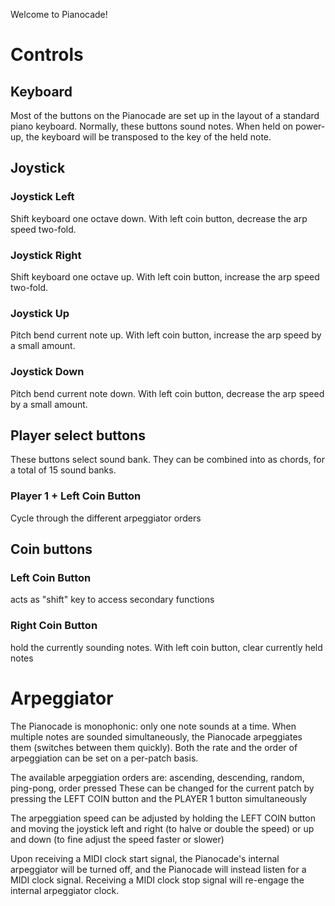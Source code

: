 Welcome to Pianocade!

# Controls

## Keyboard
Most of the buttons on the Pianocade are set up in the layout of a standard piano keyboard. Normally, these buttons sound notes. When held on power-up, the keyboard will be transposed to the key of the held note.

## Joystick
### Joystick Left
Shift keyboard one octave down. With left coin button, decrease the arp speed two-fold.
### Joystick Right
Shift keyboard one octave up. With left coin button, increase the arp speed two-fold.
### Joystick Up
Pitch bend current note up. With left coin button, increase the arp speed by a small amount.
### Joystick Down
Pitch bend current note down. With left coin button, decrease the arp speed by a small amount.

## Player select buttons
These buttons select sound bank. They can be combined into as chords, for a total of 15 sound banks.
### Player 1 + Left Coin Button
Cycle through the different arpeggiator orders

## Coin buttons
### Left Coin Button
acts as "shift" key to access secondary functions
### Right Coin Button
hold the currently sounding notes. With left coin button, clear currently held notes

# Arpeggiator
The Pianocade is monophonic: only one note sounds at a time. When multiple notes are sounded simultaneously, the Pianocade arpeggiates them (switches between them quickly). Both the rate and the order of arpeggiation can be set on a per-patch basis.

The available arpeggiation orders are: ascending, descending, random, ping-pong, order pressed
These can be changed for the current patch by pressing the LEFT COIN button and the PLAYER 1 button simultaneously

The arpeggiation speed can be adjusted by holding the LEFT COIN button and moving the joystick left and right (to halve or double the speed) or up and down (to fine adjust the speed faster or slower)

Upon receiving a MIDI clock start signal, the Pianocade's internal arpeggiator will be turned off, and the Pianocade will instead listen for a MIDI clock signal. Receiving a MIDI clock stop signal will re-engage the internal arpeggiator clock.
